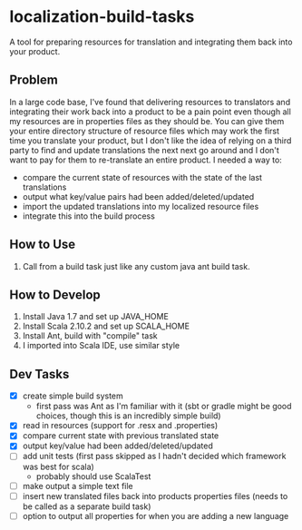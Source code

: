 # localization-build-tasks

A tool for preparing resources for translation and integrating them back into your product.

## Problem

In a large code base, I've found that delivering resources to translators and integrating their work back into a product to be a pain point even though all my resources are in 
properties files as they should be. You can give them your entire directory structure of resource files which may work the first time you translate your product, but I don't
like the idea of relying on a third party to find and update translations the next next go around and I don't want to pay for them to re-translate an entire product. I needed a way 
to:
* compare the current state of resources with the state of the last translations
* output what key/value pairs had been added/deleted/updated
* import the updated translations into my localized resource files
* integrate this into the build process

## How to Use

1. 	Call from a build task just like any custom java ant build task.

## How to Develop

1.	Install Java 1.7 and set up JAVA_HOME
2.	Install Scala 2.10.2 and set up SCALA_HOME
3.	Install Ant, build with "compile" task
4.	I imported into Scala IDE, use similar style

## Dev Tasks

* [x] create simple build system
  *  first pass was Ant as I'm familiar with it (sbt or gradle might be good choices, though this is an incredibly simple build)
* [x] read in resources (support for .resx and .properties)
* [x] compare current state with previous translated state
* [x] output key/value had been added/deleted/updated
* [ ] add unit tests (first pass skipped as I hadn't decided which framework was best for scala)
  * probably should use ScalaTest
* [ ] make output a simple text file
* [ ] insert new translated files back into products properties files (needs to be called as a separate build task)
* [ ] option to output all properties for when you are adding a new language

